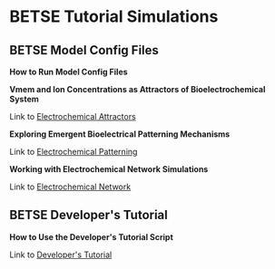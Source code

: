 BETSE Tutorial Simulations
===========

## BETSE Model Config Files

**How to Run Model Config Files**

**Vmem and Ion Concentrations as Attractors of Bioelectrochemical System**


Link to [Electrochemical Attractors](https://www.dropbox.com/s/m9jcon8wz8e1529/Attractors.zip?dl=0)

**Exploring Emergent Bioelectrical Patterning Mechanisms**

Link to [Electrochemical Patterning](https://www.dropbox.com/s/0z449tn6p9c3g14/Patterns.zip?dl=0)

**Working with Electrochemical Network Simulations**

Link to [Electrochemical Network](https://www.dropbox.com/s/7fme976yvq2kwhw/Physiology.zip?dl=0)

## BETSE Developer's Tutorial

**How to Use the Developer's Tutorial Script**

Link to [Developer's Tutorial](https://www.dropbox.com/s/f4ilizqnbmn2of5/developer.zip?dl=0)





